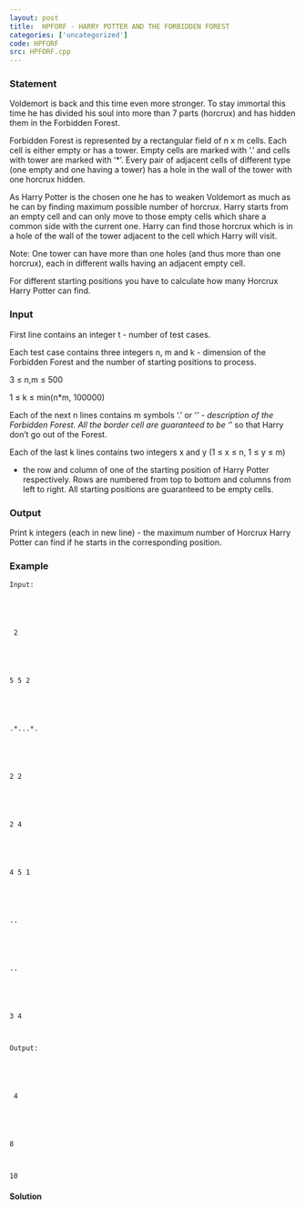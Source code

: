 ```yaml
---
layout: post
title:  HPFORF - HARRY POTTER AND THE FORBIDDEN FOREST
categories: ['uncategorized']
code: HPFORF
src: HPFORF.cpp
---
```


### **Statement**

Voldemort is back and this time even more stronger. To stay immortal this time
he has divided his soul into more than 7 parts (horcrux) and has hidden them
in the Forbidden Forest.

  

Forbidden Forest is represented by a rectangular field of n x m cells. Each
cell is either empty or has a tower. Empty cells are marked with ‘.’ and cells
with tower are marked with ‘*’. Every pair of adjacent cells of different type
(one empty and one having a tower) has a hole in the wall of the tower with
one horcrux hidden.

  

As Harry Potter is the chosen one he has to weaken Voldemort as much as he can
by finding maximum possible number of horcrux. Harry starts from an empty cell
and can only move to those empty cells which share a common side with the
current one. Harry can find those horcrux which is in a hole of the wall of
the tower adjacent to the cell which Harry will visit.

  

Note: One tower can have more than one holes (and thus more than one horcrux),
each in different walls having an adjacent empty cell.

  

For different starting positions you have to calculate how many Horcrux Harry
Potter can find.

### Input

First line contains an integer t - number of test cases.

Each test case contains three integers n, m and k - dimension of the Forbidden
Forest and the number of starting positions to process.

3 ≤ n,m ≤ 500

1 ≤ k ≤ min(n*m, 100000)

Each of the next n lines contains m symbols ‘.’ or ‘*’ - description of the
Forbidden Forest. All the border cell are guaranteed to be ‘*’ so that Harry
don’t go out of the Forest.

Each of the last k lines contains two integers x and y (1 ≤ x ≤ n, 1 ≤ y ≤ m)
- the row and column of one of the starting position of Harry Potter
respectively. Rows are numbered from top to bottom and columns from left to
right. All starting positions are guaranteed to be empty cells.

### Output

Print k integers (each in new line) - the maximum number of Horcrux Harry
Potter can find if he starts in the corresponding position.

### Example

    
    
    Input:
    
    
    
     2
    
    
    
    
    5 5 2
    
    
    
    
    .*...*.
    
    
    
    
    2 2
    
    
    
    
    2 4
    
    
    
    
    4 5 1
    
    
    
    
    ..
    
    
    
    
    ..
    
    
    
    
    3 4
    
    
    Output:
    
    
    
     4
    
    
    
    
    8
    
    
    10



#### **Solution**



